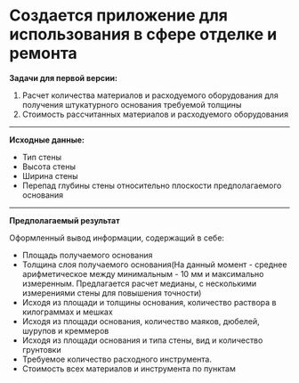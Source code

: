 # Создается приложение для использования в сфере отделке и ремонта
**Задачи для первой версии:**
1. Расчет количества материалов и расходуемого оборудования для получения штукатурного основания требуемой толщины
2. Стоимость рассчитанных материалов и расходуемого оборудования
***
**Исходные данные:**
- Тип стены
- Высота стены
- Ширина стены
- Перепад глубины стены относительно плоскости предполагаемого основания
***
**Предполагаемый результат**

Оформленный вывод информации, содержащий в себе:
- Площадь получаемого основания
- Толщина слоя получаемого основания(На данный момент - среднее арифметическое между минимальным - 10 мм и максимально измеренным.
Предлагается расчет медианы, с несколькими измерениями стены для повышения точности)
- Исходя из площади и толщины основания, количество раствора в килограммах и мешках
- Исходя из площади основания, количество маяков, дюбелей, шурупов и креммеров
- Исходя из площади основания и типа стены, вид и количество грунтовки
- Требуемое количество расходного инструмента.
- Стоимость всех материалов и инструмента по пунктам
